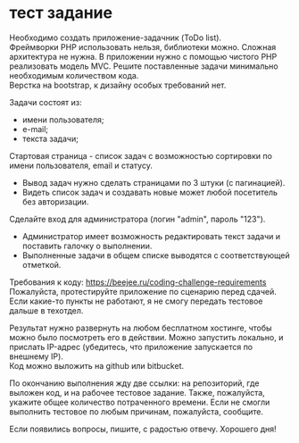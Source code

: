 # тест задание 

Необходимо создать приложение-задачник (ToDo list).  
Фреймворки PHP использовать нельзя, библиотеки можно. Сложная архитектура не нужна.
В приложении нужно с помощью чистого PHP реализовать модель MVC. Решите поставленные задачи минимально необходимым 
количеством кода.  
Верстка на bootstrap, к дизайну особых требований нет.

Задачи состоят из:
- имени пользователя;
- е-mail;
- текста задачи;

Стартовая страница - список задач с возможностью сортировки по имени пользователя, email и статусу.
- Вывод задач нужно сделать страницами по 3 штуки (с пагинацией).
- Видеть список задач и создавать новые может любой посетитель без авторизации.

Сделайте вход для администратора (логин "admin", пароль "123").
- Администратор имеет возможность редактировать текст задачи и поставить галочку о выполнении.
- Выполненные задачи в общем списке выводятся с соответствующей отметкой.

Требования к коду: https://beejee.ru/coding-challenge-requirements
Пожалуйста, протестируйте приложение по сценарию перед сдачей. 
Если какие-то пункты не работают, я не смогу передать тестовое дальше в техотдел.

Результат нужно развернуть на любом бесплатном хостинге, 
чтобы можно было посмотреть его в действии. 
Можно запустить локально, и прислать IP-адрес (убедитесь, что приложение запускается по внешнему IP).  
Код можно выложить на github или bitbucket.

По окончанию выполнения жду две ссылки: на репозиторий, где выложен код, и на рабочее тестовое задание. 
Также, пожалуйста, укажите общее количество потраченного времени.
Если не смогли выполнить тестовое по любым причинам, пожалуйста, сообщите.

Если появились вопросы, пишите, с радостью отвечу. Хорошего дня!